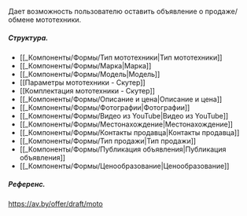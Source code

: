 Дает возможность пользователю оставить объявление о продаже/обмене мототехники.
##### Структура.
- [[_Компоненты/Формы/Тип мототехники|Тип мототехники]]
- [[_Компоненты/Формы/Марка|Марка]]
- [[_Компоненты/Формы/Модель|Модель]]
- [[Параметры мототехники - Скутер]]
- [[Комплектация мототехники - Скутер]]
- [[_Компоненты/Формы/Описание и цена|Описание и цена]]
- [[_Компоненты/Формы/Фотографии|Фотографии]]
- [[_Компоненты/Формы/Видео из YouTube|Видео из YouTube]]
- [[_Компоненты/Формы/Местонахождение|Местонахождение]]
- [[_Компоненты/Формы/Контакты продавца|Контакты продавца]]
- [[_Компоненты/Формы/Тип продажи|Тип продажи]]
- [[_Компоненты/Формы/Публикация объявления|Публикация объявления]]
- [[_Компоненты/Формы/Ценообразование|Ценообразование]]

##### Референс.
https://av.by/offer/draft/moto